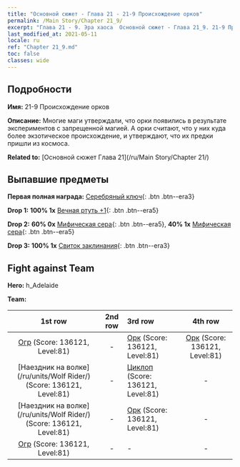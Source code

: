 ```yaml
---
title: "Основной сюжет - Глава 21 - 21-9 Происхождение орков"
permalink: /Main Story/Chapter 21_9/
excerpt: "Глава 21 - 9. Эра хаоса  Основной сюжет - Глава 21_9. 21-9 Происхождение орков"
last_modified_at: 2021-05-11
locale: ru
ref: "Chapter 21_9.md"
toc: false
classes: wide
---
```


## Подробности

 **Имя:** 21-9 Происхождение орков

 **Описание:** Многие маги утверждали, что орки появились в результате экспериментов с запрещенной магией. А орки считают, что у них куда более экзотическое происхождение, и утверждают, что их предки пришли из космоса.

 **Related to:** [Основной сюжет Глава 21](/ru/Main Story/Chapter 21/)

## Выпавшие предметы

 **Первая полная награда:** [Серебряный ключ](/ItemsRU/con_693/){: .btn .btn--era3}

 **Drop 1:** **100% 1x** [Вечная ртуть +1](/ItemsRU/mat_70/){: .btn .btn--era5}

 **Drop 2:** **60% 0x** [Мифическая сера](/ItemsRU/mat_64/){: .btn .btn--era5}, **40% 1x** [Мифическая сера](/ItemsRU/mat_64/){: .btn .btn--era5}

 **Drop 3:** **100% 1x** [Свиток заклинания](/ItemsRU/con_694/){: .btn .btn--era3}


## Fight against Team
 **Hero:** h_Adelaide

 **Team:**


  | 1st row | 2nd row | 3rd row | 4th row |
  |:----:|:----:|:----|:----:|
  | [Огр](/ru/units/Ogre/) (Score: 136121, Level:81)  | - | [Орк](/ru/units/Orc/) (Score: 136121, Level:81)  | [Орк](/ru/units/Orc/) (Score: 136121, Level:81)  |
  | [Наездник на волке](/ru/units/Wolf Rider/) (Score: 136121, Level:81)  | - | [Циклоп](/ru/units/Cyclops/) (Score: 136121, Level:81)  | - |
  | [Наездник на волке](/ru/units/Wolf Rider/) (Score: 136121, Level:81)  | - | [Орк](/ru/units/Orc/) (Score: 136121, Level:81)  | - |
  | [Огр](/ru/units/Ogre/) (Score: 136121, Level:81)  | - | - | - |


